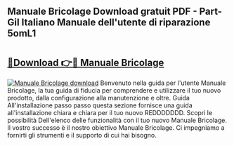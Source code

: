 ## Manuale Bricolage Download gratuit PDF - Part-GiI Italiano Manuale dell'utente di riparazione 5omL1

# <h2><a href="http://dfafz8.blite.top/?on=Manuale+Bricolage">🔗Download 👉🔴 Manuale Bricolage</a></h2>

[![Manuale Bricolage download](https://i.imgur.com/lujVjoI.png)](http://dfafz8.blite.top/?on=Manuale+Bricolage)
Benvenuto nella guida per l'utente Manuale Bricolage, la tua guida di fiducia per comprendere e utilizzare il tuo nuovo prodotto, dalla configurazione alla manutenzione e oltre. Guida All'installazione passo passo questa sezione fornisce una guida all'installazione chiara e chiara per il tuo nuovo REDDDDDDD. Scopri le possibilità Dell'elenco delle funzionalità con il tuo nuovo Manuale Bricolage. Il vostro successo è il nostro obiettivo Manuale Bricolage. Ci impegniamo a fornirti gli strumenti e il supporto di cui hai bisogno.
